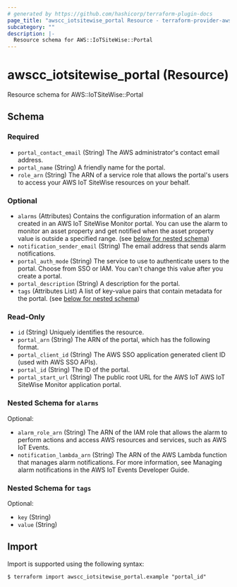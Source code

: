 ```yaml
---
# generated by https://github.com/hashicorp/terraform-plugin-docs
page_title: "awscc_iotsitewise_portal Resource - terraform-provider-awscc"
subcategory: ""
description: |-
  Resource schema for AWS::IoTSiteWise::Portal
---
```


# awscc_iotsitewise_portal (Resource)

Resource schema for AWS::IoTSiteWise::Portal



<!-- schema generated by tfplugindocs -->
## Schema

### Required

- `portal_contact_email` (String) The AWS administrator's contact email address.
- `portal_name` (String) A friendly name for the portal.
- `role_arn` (String) The ARN of a service role that allows the portal's users to access your AWS IoT SiteWise resources on your behalf.

### Optional

- `alarms` (Attributes) Contains the configuration information of an alarm created in an AWS IoT SiteWise Monitor portal. You can use the alarm to monitor an asset property and get notified when the asset property value is outside a specified range. (see [below for nested schema](#nestedatt--alarms))
- `notification_sender_email` (String) The email address that sends alarm notifications.
- `portal_auth_mode` (String) The service to use to authenticate users to the portal. Choose from SSO or IAM. You can't change this value after you create a portal.
- `portal_description` (String) A description for the portal.
- `tags` (Attributes List) A list of key-value pairs that contain metadata for the portal. (see [below for nested schema](#nestedatt--tags))

### Read-Only

- `id` (String) Uniquely identifies the resource.
- `portal_arn` (String) The ARN of the portal, which has the following format.
- `portal_client_id` (String) The AWS SSO application generated client ID (used with AWS SSO APIs).
- `portal_id` (String) The ID of the portal.
- `portal_start_url` (String) The public root URL for the AWS IoT AWS IoT SiteWise Monitor application portal.

<a id="nestedatt--alarms"></a>
### Nested Schema for `alarms`

Optional:

- `alarm_role_arn` (String) The ARN of the IAM role that allows the alarm to perform actions and access AWS resources and services, such as AWS IoT Events.
- `notification_lambda_arn` (String) The ARN of the AWS Lambda function that manages alarm notifications. For more information, see Managing alarm notifications in the AWS IoT Events Developer Guide.


<a id="nestedatt--tags"></a>
### Nested Schema for `tags`

Optional:

- `key` (String)
- `value` (String)

## Import

Import is supported using the following syntax:

```shell
$ terraform import awscc_iotsitewise_portal.example "portal_id"
```
